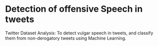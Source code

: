 # Detection of offensive Speech in tweets
Twitter Dataset Analysis:
To detect vulgar speech in tweets, and classify them from non-derogatory tweets using Machine Learning.
